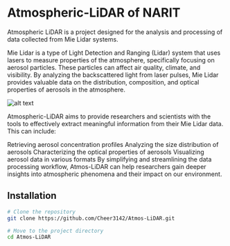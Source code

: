 # Atmospheric-LiDAR of NARIT

Atmospheric LiDAR is a project designed for the analysis and processing of data collected from Mie Lidar systems.

Mie Lidar is a type of Light Detection and Ranging (Lidar) system that uses lasers to measure properties of the atmosphere, specifically focusing on aerosol particles. These particles can affect air quality, climate, and visibility. By analyzing the backscattered light from laser pulses, Mie Lidar provides valuable data on the distribution, composition, and optical properties of aerosols in the atmosphere.

![alt text](https://github.com/Cheer3142/Atmospheric-LiDAR/tree/main/SQLTool/img/UI.png?)

Atmospheric-LiDAR aims to provide researchers and scientists with the tools to effectively extract meaningful information from their Mie Lidar data. This can include:

Retrieving aerosol concentration profiles
Analyzing the size distribution of aerosols
Characterizing the optical properties of aerosols
Visualizing aerosol data in various formats
By simplifying and streamlining the data processing workflow, Atmos-LiDAR can help researchers gain deeper insights into atmospheric phenomena and their impact on our environment.

## Installation

```bash
# Clone the repository
git clone https://github.com/Cheer3142/Atmos-LiDAR.git

# Move to the project directory
cd Atmos-LiDAR

